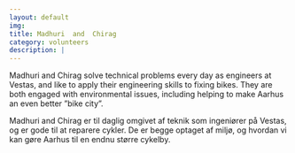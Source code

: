 ```yaml
---
layout: default
img:
title: Madhuri  and  Chirag
category: volunteers
description: |
---
```


Madhuri and Chirag solve technical problems every day as engineers at Vestas, and like to apply their engineering skills to fixing bikes.
They are both engaged with environmental issues, including helping to make Aarhus an even better ”bike city”.

Madhuri and Chirag er til daglig omgivet af teknik som ingeniører på Vestas, og er gode til at reparere cykler.
De er begge optaget af miljø, og hvordan vi kan gøre Aarhus til en endnu større cykelby.


